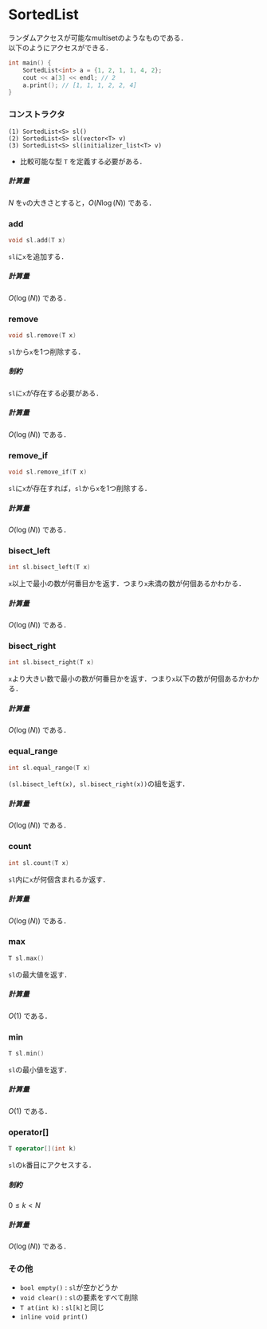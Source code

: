 # SortedList
ランダムアクセスが可能なmultisetのようなものである．  
以下のようにアクセスができる．   
```cpp
int main() {
    SortedList<int> a = {1, 2, 1, 1, 4, 2};  
    cout << a[3] << endl; // 2  
    a.print(); // [1, 1, 1, 2, 2, 4]  
}
```
### コンストラクタ
```
(1) SortedList<S> sl()
(2) SortedList<S> sl(vector<T> v)
(3) SortedList<S> sl(initializer_list<T> v)
``` 
* 比較可能な型 `T`
を定義する必要がある．

##### 計算量
$N$ を`v`の大きさとすると，$O(N\log(N))$ である．

### add
```cpp
void sl.add(T x)
```
`sl`に`x`を追加する．
##### 計算量
$O(\log(N))$ である．

### remove
```cpp
void sl.remove(T x)
```
`sl`から`x`を1つ削除する．
##### 制約
`sl`に`x`が存在する必要がある．
##### 計算量
$O(\log(N))$ である．

### remove_if
```cpp
void sl.remove_if(T x)
```
`sl`に`x`が存在すれば，`sl`から`x`を1つ削除する．

##### 計算量
$O(\log(N))$ である．

### bisect_left
```cpp
int sl.bisect_left(T x)
```
`x`以上で最小の数が何番目かを返す．つまり`x`未満の数が何個あるかわかる．

##### 計算量
$O(\log(N))$ である．

### bisect_right
```cpp
int sl.bisect_right(T x)
```
`x`より大きい数で最小の数が何番目かを返す．つまり`x`以下の数が何個あるかわかる．

##### 計算量
$O(\log(N))$ である．

### equal_range
```cpp
int sl.equal_range(T x)
```
`(sl.bisect_left(x), sl.bisect_right(x))`の組を返す．

##### 計算量
$O(\log(N))$ である．

### count
```cpp
int sl.count(T x)
```
`sl`内に`x`が何個含まれるか返す．

##### 計算量
$O(\log(N))$ である．

### max
```cpp
T sl.max()
```
`sl`の最大値を返す．

##### 計算量
$O(1)$ である．

### min
```cpp
T sl.min()
```
`sl`の最小値を返す．

##### 計算量
$O(1)$ である．

### operator[]
```cpp
T operator[](int k)
```
`sl`の`k`番目にアクセスする．

##### 制約
$0\leq k < N$

##### 計算量
$O(\log(N))$ である．

### その他
* `bool empty()` : `sl`が空かどうか
* `void clear()` : `sl`の要素をすべて削除
* `T at(int k)` : `sl[k]`と同じ
* `inline void print()`